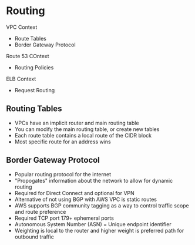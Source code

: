 # Routing #

VPC Context
- Route Tables
- Border Gateway Protocol

Route 53 COntext 
- Routing Policies

ELB Context 
- Request Routing

## Routing Tables ##
- VPCs have an implicit router and main routing table
- You can modify the main routing table, or create new tables
- Each route table contains a local route of the CIDR block
- Most specific route for an address wins

## Border Gateway Protocol ##
- Popular routing protocol for the internet
- "Propogates" information about the network to allow for dynamic routing
- Required for Direct Connect and optional for VPN
- Alternative of not using BGP with AWS VPC is static routes
- AWS supports BGP community tagging as a way to control traffic scope and route preference
- Required TCP port 179+ ephemeral ports
- Autonomous System Number (ASN) = Unique endpoint identifier
- Weighting is local to the router and higher weight is preferred path for outbound traffic

